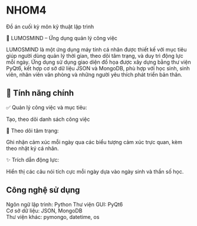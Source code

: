 # NHOM4
Đồ án cuối kỳ môn kỹ thuật lập trình

🌟 LUMOSMIND – Ứng dụng quản lý công việc 

LUMOSMIND là một ứng dụng máy tính cá nhân được thiết kế với mục tiêu giúp người dùng quản lý thời gian, theo dõi tâm trạng, và duy trì động lực mỗi ngày. Ứng dụng sử dụng giao diện đồ họa được xây dựng bằng thư viện PyQt6, kết hợp cơ sở dữ liệu JSON và MongoDB, phù hợp với học sinh, sinh viên, nhân viên văn phòng và những người yêu thích phát triển bản thân.

## 🚀 Tính năng chính

✅ Quản lý công việc và mục tiêu:

  Tạo, theo dõi danh sách công việc

🌈 Theo dõi tâm trạng:

  Ghi nhận cảm xúc mỗi ngày qua các biểu tượng cảm xúc trực quan, kèm theo nhật ký cá nhân.

✨ Trích dẫn động lực:

  Hiển thị các câu nói tích cực mỗi ngày dựa vào ngày sinh và thần số học.

## Công nghệ sử dụng

Ngôn ngữ lập trình: Python 
Thư viện GUI: PyQt6  
Cơ sở dữ liệu: JSON, MongoDB  
Thư viện khác: pymongo, datetime, os